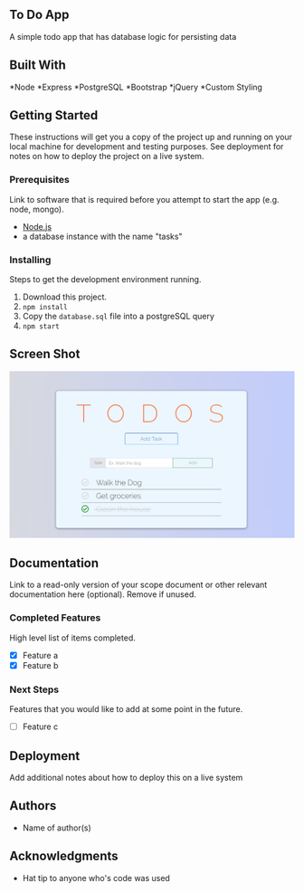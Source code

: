 

## To Do App

A simple todo app that has database logic for persisting data

## Built With

*Node
*Express
*PostgreSQL
*Bootstrap
*jQuery
*Custom Styling

## Getting Started

These instructions will get you a copy of the project up and running on your local machine for development and testing purposes. See deployment for notes on how to deploy the project on a live system.

### Prerequisites

Link to software that is required before you attempt to start the app (e.g. node, mongo).

- [Node.js](https://nodejs.org/en/)
- a database instance with the name "tasks"


### Installing

Steps to get the development environment running.

1. Download this project.
2. `npm install`
3. Copy the `database.sql` file into a postgreSQL query
4. `npm start`


## Screen Shot
![Alt text](/assets/main-screenshot.jpg)


## Documentation

Link to a read-only version of your scope document or other relevant documentation here (optional). Remove if unused.

### Completed Features

High level list of items completed.

- [x] Feature a
- [x] Feature b

### Next Steps

Features that you would like to add at some point in the future.

- [ ] Feature c

## Deployment

Add additional notes about how to deploy this on a live system

## Authors

* Name of author(s)


## Acknowledgments

* Hat tip to anyone who's code was used
